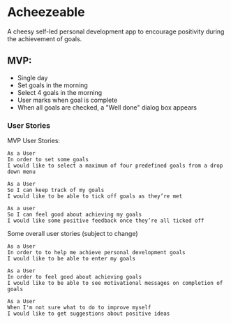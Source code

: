 # Acheezeable
A cheesy self-led personal development app to encourage positivity during the achievement of goals.
## MVP:
- Single day
- Set goals in the morning
- Select 4 goals in the morning
- User marks when goal is complete
- When all goals are checked, a "Well done" dialog box appears
### User Stories

MVP User Stories: 
```
As a User
In order to set some goals
I would like to select a maximum of four predefined goals from a drop down menu
```
```
As a User 
So I can keep track of my goals
I would like to be able to tick off goals as they’re met 
```
```
As a user 
So I can feel good about achieving my goals
I would like some positive feedback once they’re all ticked off 
```
Some overall user stories (subject to change)
```
As a User
In order to to help me achieve personal development goals
I would like to be able to enter my goals
```
```
As a User
In order to feel good about achieving goals
I would like to be able to see motivational messages on completion of goals
```
```
As a User
When I'm not sure what to do to improve myself
I would like to get suggestions about positive ideas
```
